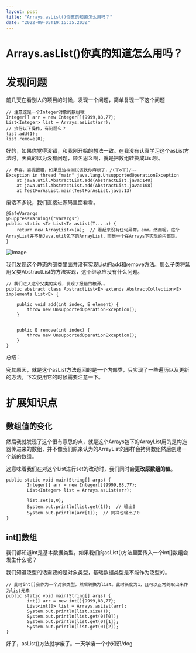 ```yaml
---
layout: post
title: "Arrays.asList()你真的知道怎么用吗？"
date: "2022-09-05T19:15:35.203Z"
---
```

Arrays.asList()你真的知道怎么用吗？
=========================

发现问题
====

前几天在看别人的项目的时候，发现一个问题，简单复现一下这个问题

    // 注意这是一个Integer对象的数组哦
    Integer[] arr = new Integer[]{9999,88,77};
    List<Integer> list = Arrays.asList(arr);
    // 执行以下操作，有问题么？
    list.add(1);
    list.remove(0);
    

好的，如果你觉得没错，和我刚开始的想法一致。在我没有认真学习这个asList方法时，天真的以为没有问题，顾名思义啊，就是把数组转换成List呗。

    // 恭喜，喜提报错，如果是这样测试该找你麻烦了，/(ㄒoㄒ)/~~ 
    Exception in thread "main" java.lang.UnsupportedOperationException
    	at java.util.AbstractList.add(AbstractList.java:148)
    	at java.util.AbstractList.add(AbstractList.java:108)
    	at TestForAsList.main(TestForAsList.java:13)
    

废话不多说，我们直接进源码里面看看。

    @SafeVarargs
    @SuppressWarnings("varargs")
    public static <T> List<T> asList(T... a) {
        return new ArrayList<>(a);  // 看起来没有任何异常，emm。然而呢，这个ArrayList并不是Java.util包下的ArrayList，而是一个在Arrays下实现的内部类。
    }
    

![image](https://img2022.cnblogs.com/blog/2254995/202209/2254995-20220905234618196-1799108131.png)

我们发现这个静态内部类里面并没有实现List的add和remove方法。那么子类将延用父类AbstractList的方法实现，这个继承应没有什么问题。

    // 我们进入这个父类的实现，发现了报错的根源。。
    public abstract class AbstractList<E> extends AbstractCollection<E> implements List<E> {
        
    	public void add(int index, E element) {
            throw new UnsupportedOperationException();
        }
    
    
        public E remove(int index) {
            throw new UnsupportedOperationException();
        }
    }
    

总结：

究其原因，就是这个asList方法返回的是一个内部类，只实现了一些遍历以及更新的方法。下次使用它的时候需要注意一下。

扩展知识点
=====

数组值的变化
------

然后我就发现了这个很有意思的点，就是这个Arrays包下的ArrayList用的是构造器传进来的数组，并不像我们原来认为的ArrayList的那样会拷贝数组然后创建一个新的数组。

这意味着我们在对这个List进行set的改动时，我们同时会**更改原数组的值**。

    public static void main(String[] args) {
            Integer[] arr = new Integer[]{9999,88,77};
            List<Integer> list = Arrays.asList(arr);
            
            list.set(1,0);
            System.out.println(list.get(1));  // 输出0
            System.out.println(arr[1]);  // 同样也输出了0
    }
    

int\[\]数组
---------

我们都知道int是基本数据类型，如果我们向asList()方法里面传入一个int\[\]数组会发生什么呢？

我们知道泛型的话需要的是对象类型，基础数据类型是不能作为泛型的。

    // 此时int[]会作为一个对象类型，然后转换为list。此时长度为1，且可以正常的取出来作为list元素
    public static void main(String[] args) {
            int[] arr = new int[]{9999,88,77};
            List<int[]> list = Arrays.asList(arr);
            System.out.println(list.size());
            System.out.println(list.get(0)[0]);
            System.out.println(list.get(0)[1]);
            System.out.println(list.get(0)[2]);
    }
    

好了，asList()方法就学废了。一天学废一个小知识/dog